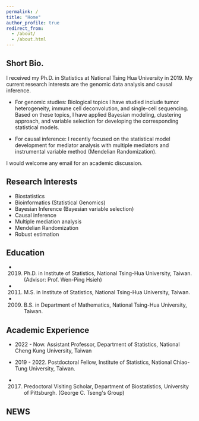```yaml
---
permalink: /
title: "Home"
author_profile: true
redirect_from: 
  - /about/
  - /about.html
---
```

Short Bio.
-------
I received my Ph.D. in Statistics at National Tsing Hua University in 2019. My current research interests are the genomic data analysis and causal inference.

  * For genomic studies:
     Biological topics I have studied include tumor heterogeneity, immune cell deconvolution, and single-cell sequencing. Based on these topics, I have applied Bayesian modeling, clustering approach, and variable selection for developing the corresponding statistical models.

  * For causal inference:
    I recently focused on the statistical model development for mediator analysis with multiple mediators  and  instrumental variable method (Mendelian Randomization).  

I would welcome any email for an academic discussion.

Research Interests
------
 * Biostatistics​​
 * Bioinformatics (Statistical Genomics)
 * Bayesian Inference (Bayesian variable selection)
 * Causal inference
 * Multiple mediation analysis
 * Mendelian Randomization
 * Robust estimation 

Education
------
 * 2019. Ph.D. in Institute of Statistics, National Tsing-Hua University, Taiwan. (Advisor: Prof. Wen-Ping Hsieh) 

 * 2011. M.S. in Institute of Statistics, National Tsing-Hua University, Taiwan. 
 
 * 2009. B.S. in  Department of Mathematics, National Tsing-Hua University, Taiwan.

Academic Experience
------
 * 2022 - Now. Assistant Professor, Department of Statistics, National Cheng Kung University, Taiwan

 * 2019 - 2022. Postdoctoral Fellow, Institute of Statistics, National Chiao-Tung University, Taiwan.

 * 2017. Predoctoral Visiting Scholar, Department of Biostatistics, University of Pittsburgh. (George C. Tseng's Group)


NEWS
------

